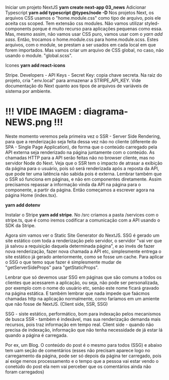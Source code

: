Iniciar um projeto NextJS
**yarn create next-app 03_news**
Adicionar Typescript
**yarn add typescript @types/node -D**
Nos projetos Next, os arquivos CSS usamos o "home.module.css" como tipo de arquivo, pois ele aceita css scoped. Tem extensão css modules. Não vamos utilizar styled-components porque é muito recurso para aplicações pequenas como essa.
Mas, mesmo assim, não vamos usar CSS puro, vamos usar com o *yarn add sass*.
Então, trocamos o home.module.css para home.module.scss. Estes arquivos, com o module, se prestam a ser usados em cada local em que forem importados.
Mas vamos criar um arquivo de CSS global, no caso, não usando o module. "global.scss".

Icones
**yarn add react-icons**

Stripe.
Developers - API Keys - Secret Key: copia chave secreta. Na raiz do projeto, cria ".env.local" para armazenar a STRIPE_API_KEY. Vide documentação do Next quanto aos tipos de arquivos de variáveis de sistema por ambiente.

# !!! VIDE IMAGEM : diagrama-NEWS.png  !!!

Neste momento veremos pela primeira vez o SSR - Server Side Rendering, para que a renderização seja feita dessa vez não no cliente (diferente do SPA - Single Page Application), de forma que o conteúdo carregado pela API externa seja renderizado na página juntamente com o conteúdo. As chamadas HTTP para a API serão feitas não no browser cliente, mas no servidor Node do Next.
Veja que o SSR tem o impacto de atrasar a exibição da página para o usuário, pois só será renderizada após a reposta da API, que pode ter uma latência não sabida pois é externa.
Lembrar também que o SSR só funciona em páginas, e não em componentes diretamente. Assim precisamos repassar a informação vinda da API na página para o componente, a partir da página.
Então começamos a escrever agora na página Home (index.tsx).

**yarn add dotenv**

Instalar o Stripe **yarn add stripe**. No /src criamos a pasta /services com o stripe.ts, que é como iremos codificar a comunicação com a API usando o SDK da Stripe.

Agora sim vamos ver o Static Site Generator do NextJS. SSG é gerado um site estático com toda a renderização pelo servidor, o servidor "vai ver que já salvou a requisição daquela determinada página", e ao invés de fazer nova renderização, fazer nova chamada a API etc, simplesmente entrega o site estático já gerado anteriormente, como se fosse um cache.
Para aplicar o SSG o que temo sque fazer é simplesmente mudar de "getServerSideProps" para "getStaticProps".

Lenbrar que só devemos usar SSG em páginas que são comuns a todos os clientes que acessarem a aplicação, ou seja, não pode ser personalizada, por exemplo com o nome do usuário etc, senão este nome ficará gravado na página estática.
E também lembrar que nada impede que faácmos chamadas http na aplicação normalmente, como faríamos em um amiente que não fosse de NextJS. (Client side, SSR, SSG) 

SSG - siste estático, performático, bom para indexação pelos mecanismos de busca
SSR - também é indexãvel, mas sua renderização demanda mais recursos, pois traz informação em tempo real.
Client side - quando não precisa de indexação, informação que não tenha necessidade de já estar lá quando a página é carregada.

Por ex, um Blog. O conteúdo do post é o mesmo para todos (SSG) e abaixo tem uam seção de comentários (esses não precisam aparece logo no carregamento da página, pode ser só depois da página ter carregado, pois aí exige menos processamento e o tempo que a pessoa vai estar vendo o conetúdo do post ela nem vai perceber que os comentários ainda não foram carregados)











